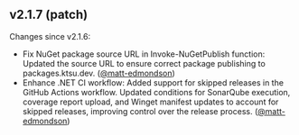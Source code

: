 ## v2.1.7 (patch)

Changes since v2.1.6:

- Fix NuGet package source URL in Invoke-NuGetPublish function: Updated the source URL to ensure correct package publishing to packages.ktsu.dev. ([@matt-edmondson](https://github.com/matt-edmondson))
- Enhance .NET CI workflow: Added support for skipped releases in the GitHub Actions workflow. Updated conditions for SonarQube execution, coverage report upload, and Winget manifest updates to account for skipped releases, improving control over the release process. ([@matt-edmondson](https://github.com/matt-edmondson))
